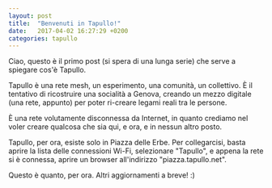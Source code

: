 ```yaml
---
layout: post
title:  "Benvenuti in Tapullo!"
date:   2017-04-02 16:27:29 +0200
categories: tapullo
---
```

Ciao, questo è il primo post (si spera di una lunga serie) che serve a spiegare cos'è Tapullo.

Tapullo è una rete mesh, un esperimento, una comunità, un collettivo. È il tentativo di ricostruire una socialità a Genova, creando un mezzo digitale (una rete, appunto) per poter ri-creare legami reali tra le persone.

È una rete volutamente disconnessa da Internet, in quanto crediamo nel voler creare qualcosa che sia qui, e ora, e in nessun altro posto.

Tapullo, per ora, esiste solo in Piazza delle Erbe. Per collegarcisi, basta aprire la lista delle connessioni Wi-Fi, selezionare "Tapullo", e appena la rete si è connessa, aprire un browser all'indirizzo "piazza.tapullo.net".

Questo è quanto, per ora. Altri aggiornamenti a breve! :)
